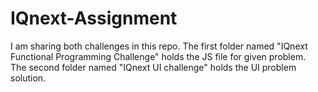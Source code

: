 # IQnext-Assignment
I am sharing both challenges in this repo.
The first folder named "IQnext Functional Programming Challenge" holds the JS file for given problem. <br>
The second folder named "IQnext UI challenge" holds the UI problem solution.
